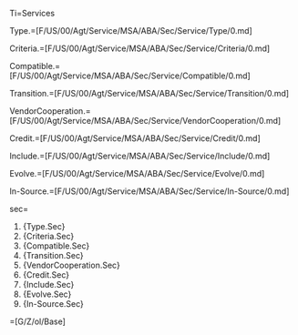 Ti=Services

Type.=[F/US/00/Agt/Service/MSA/ABA/Sec/Service/Type/0.md]

Criteria.=[F/US/00/Agt/Service/MSA/ABA/Sec/Service/Criteria/0.md]

Compatible.=[F/US/00/Agt/Service/MSA/ABA/Sec/Service/Compatible/0.md]

Transition.=[F/US/00/Agt/Service/MSA/ABA/Sec/Service/Transition/0.md]

VendorCooperation.=[F/US/00/Agt/Service/MSA/ABA/Sec/Service/VendorCooperation/0.md]

Credit.=[F/US/00/Agt/Service/MSA/ABA/Sec/Service/Credit/0.md]

Include.=[F/US/00/Agt/Service/MSA/ABA/Sec/Service/Include/0.md]

Evolve.=[F/US/00/Agt/Service/MSA/ABA/Sec/Service/Evolve/0.md]

In-Source.=[F/US/00/Agt/Service/MSA/ABA/Sec/Service/In-Source/0.md]

sec=<ol><li>{Type.Sec}<li>{Criteria.Sec}<li>{Compatible.Sec}<li>{Transition.Sec}<li>{VendorCooperation.Sec}<li>{Credit.Sec}<li>{Include.Sec}<li>{Evolve.Sec}<li>{In-Source.Sec}</ol>

=[G/Z/ol/Base]
